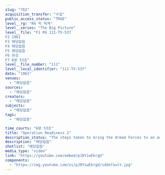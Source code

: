 ```yaml
---
slug: "762"
acquisition_transfer: "수집"
public_access_status: "TRUE"
level__rg: "R4 빅 픽쳐"
level__series: "The Big Picture"
level__file: "F1 RG 111-TV-537
F2 1961
F3 해당없음
F4 해당없음
F5 해당없음
F6 유성
F7 6분 53초"
level__file_number: "111"
level__local_identifier: "111-TV-537"
date: "1961"
venues: 
  - "해당없음"
sources: 
  - "해당없음"
creators: 
  - "해당없음"
subjects: 
  - "해당없음"
tags: 
  - "해당없음"

time_courts: "6분 53초"
title: "Operation Readiness 2"
description_status: "The steps taken to bring the Armed Forces to an advanced stage of readiness as the Berlin crisis reached a climax during the summer of 1961."
description: "해당없음"
shotlist: "해당없음"
media_type: "video"
link: "https://youtube.com/embed/pJ8YiwEkrgU"
components: 
  - "https://img.youtube.com/vi/pJ8YiwEkrgU/sddefault.jpg"
---
```

